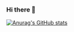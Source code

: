 ### Hi there 👋
[![Anurag's GitHub stats](https://github-readme-stats.vercel.app/api?SABERBOY=anuraghazra)](https://github.com/anuraghazra/github-readme-stats)
<!--
**SABERBOY/SABERBOY** is a ✨ _special_ ✨ repository because its `README.md` (this file) appears on your GitHub profile.

Here are some ideas to get you started:

- 🔭 I’m currently working on ...
- 🌱 I’m currently learning ...
- 👯 I’m looking to collaborate on ...
- 🤔 I’m looking for help with ...
- 💬 Ask me about ...
- 📫 How to reach me: ...
- 😄 Pronouns: ...
- ⚡ Fun fact: ...
-->
